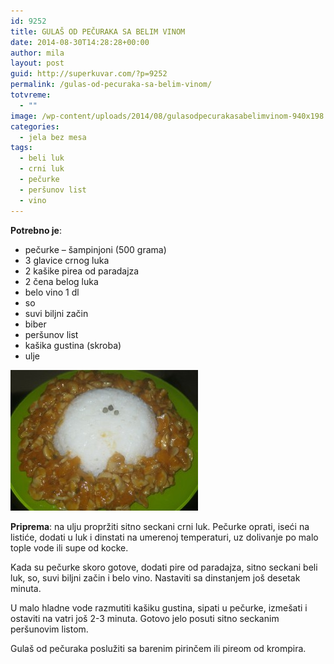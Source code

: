 ```yaml
---
id: 9252
title: GULAŠ OD PEČURAKA SA BELIM VINOM
date: 2014-08-30T14:28:28+00:00
author: mila
layout: post
guid: http://superkuvar.com/?p=9252
permalink: /gulas-od-pecuraka-sa-belim-vinom/
totvreme:
  - ""
image: /wp-content/uploads/2014/08/gulasodpecurakasabelimvinom-940x198.jpg
categories:
  - jela bez mesa
tags:
  - beli luk
  - crni luk
  - pečurke
  - peršunov list
  - vino
---
```

**Potrebno je**:

  * pečurke &#8211; šampinjoni (500 grama)
  * 3 glavice crnog luka
  * 2 kašike pirea od paradajza
  * 2 čena belog luka
  * belo vino 1 dl
  * so
  * suvi biljni začin
  * biber
  * peršunov list
  * kašika gustina (skroba)
  * ulje

[<img class="alignnone size-medium wp-image-9254" src="/wp-content/uploads/2014/08/gulasodpecurakasabelimvinom-300x225.jpg" alt="gulasodpecurakasabelimvinom" width="300" height="225" />](/wp-content/uploads/2014/08/gulasodpecurakasabelimvinom.jpg)

**Priprema**: na ulju propržiti sitno seckani crni luk. Pečurke oprati, iseći na listiće, dodati u luk i dinstati na umerenoj temperaturi, uz dolivanje po malo tople vode ili supe od kocke.

Kada su pečurke skoro gotove, dodati pire od paradajza, sitno seckani beli luk, so, suvi biljni začin i belo vino. Nastaviti sa dinstanjem još desetak minuta.

U malo hladne vode razmutiti kašiku gustina, sipati u pečurke, izmešati i ostaviti na vatri još 2-3 minuta. Gotovo jelo posuti sitno seckanim peršunovim listom.

Gulaš od pečuraka poslužiti sa barenim pirinčem ili pireom od krompira.